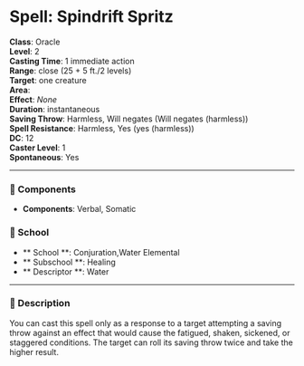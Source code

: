 
# Spell: Spindrift Spritz
**Class**: Oracle  
**Level**: 2  
**Casting Time**: 1 immediate action  
**Range**: close (25 + 5 ft./2 levels)  
**Target**: one creature  
**Area**:   
**Effect**: _None_  
**Duration**: instantaneous  
**Saving Throw**: Harmless, Will negates (Will negates (harmless))  
**Spell Resistance**: Harmless, Yes (yes (harmless))  
**DC**: 12  
**Caster Level**: 1  
**Spontaneous**: Yes

---

### 🔮 Components
- **Components**: Verbal, Somatic

### 🏫 School
- ** School **: Conjuration,Water Elemental
- ** Subschool **: Healing
- ** Descriptor **: Water
---

### 📜 Description
You can cast this spell only as a response to a target attempting a saving throw against an effect that would cause the fatigued, shaken, sickened, or staggered conditions. The target can roll its saving throw twice and take the higher result.
